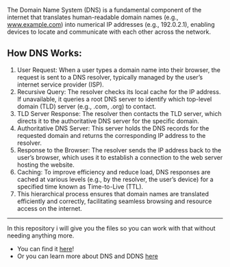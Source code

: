 The Domain Name System (DNS) is a fundamental component of the internet that translates human-readable domain names (e.g., www.example.com) into numerical IP addresses (e.g., 192.0.2.1), enabling devices to locate and communicate with each other across the network.

## How DNS Works:
1. User Request: When a user types a domain name into their browser, the request is sent to a DNS resolver, typically managed by the user’s internet service provider (ISP).
2. Recursive Query: The resolver checks its local cache for the IP address. If unavailable, it queries a root DNS server to identify which top-level domain (TLD) server (e.g., .com, .org) to contact.
3. TLD Server Response: The resolver then contacts the TLD server, which directs it to the authoritative DNS server for the specific domain.
4. Authoritative DNS Server: This server holds the DNS records for the requested domain and returns the corresponding IP address to the resolver.
5. Response to the Browser: The resolver sends the IP address back to the user’s browser, which uses it to establish a connection to the web server hosting the website.
6. Caching: To improve efficiency and reduce load, DNS responses are cached at various levels (e.g., by the resolver, the user’s device) for a specified time known as Time-to-Live (TTL).
7. This hierarchical process ensures that domain names are translated efficiently and correctly, facilitating seamless browsing and resource access on the internet.
---
In this repository i will give you the files so you can work with that without needing anything more.
- You can find it [here](.conf)!
-  Or you can learn more about DNS and DDNS [here](teory.md)
